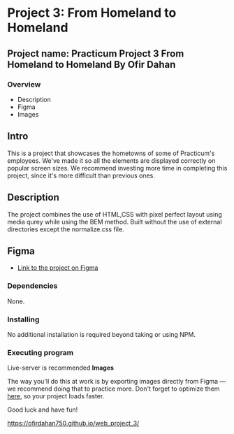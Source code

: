 # Project 3: From Homeland to Homeland

## Project name: Practicum Project 3 From Homeland to Homeland By Ofir Dahan

### Overview

- Description
- Figma
- Images

## Intro

This is a project that showcases the hometowns of some of Practicum's employees. We've made it so all the elements are displayed correctly on popular screen sizes. We recommend investing more time in completing this project, since it's more difficult than previous ones.

## Description

The project combines the use of HTML,CSS with pixel perfect layout using media qurey while using the BEM method.
Built without the use of external directories except the normalize.css file.

## Figma

- [Link to the project on Figma](https://www.figma.com/file/1zCYcflj6BJx5VqOvXU9nb/Sprint-3-From-Homeland-to-Homeland-desktop-mobile?node-id=0%3A1)

### Dependencies

None.

### Installing

No additional installation is required beyond taking or using NPM.

### Executing program

Live-server is recommended
**Images**

The way you'll do this at work is by exporting images directly from Figma — we recommend doing that to practice more. Don't forget to optimize them [here](https://tinypng.com/), so your project loads faster.

Good luck and have fun!

<https://ofirdahan750.github.io/web_project_3/>
